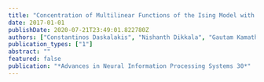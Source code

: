 ```yaml
---
title: "Concentration of Multilinear Functions of the Ising Model with Applications to Network Data"
date: 2017-01-01
publishDate: 2020-07-21T23:49:01.822780Z
authors: ["Constantinos Daskalakis", "Nishanth Dikkala", "Gautam Kamath"]
publication_types: ["1"]
abstract: ""
featured: false
publication: "*Advances in Neural Information Processing Systems 30*"
---
```


